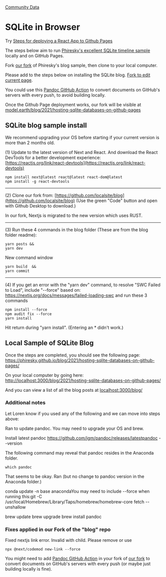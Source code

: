[Community Data](/community-data/) 

# SQLite in Browser

Try [Steps for deploying a React App to Github Pages](https://gist.github.com/vre2h/da9db3733c238c174d13670fb77c1f1a)

The steps below aim to run [Phiresky's excellent SQLite timeline sample](https://phiresky.github.io/blog/2021/hosting-sqlite-databases-on-github-pages/) locally and on GitHub Pages.

Fork [our fork](https://github.com/ModelEarth/blog) of Phiresky's blog sample, then clone to your local computer.

Please add to the steps below on installing the SQLite blog. [Fork to edit current page](https://github.com/ModelEarth/data-pipeline/tree/main/timelines/sqlite).

You could use this [Pandoc GitHub Action](https://github.com/pandoc/pandoc-action-example) to convert documents on GitHub's servers with every push, to avoid building locally.

Once the Github Page deployment works, our fork will be visible at [model.earth/blog/2021/hosting-sqlite-databases-on-github-pages](https://model.earth/blog/2021/hosting-sqlite-databases-on-github-pages/)

## SQLite blog sample install

We recommend upgrading your OS before starting if your current version is more than 2 months old.

(1) Update to the latest version of Next and React.
And download the React DevTools for a better development experience:
[https://reactjs.org/link/react-devtools](https://reactjs.org/link/react-devtools)

	npm install next@latest react@latest react-dom@latest
	npm install -g react-devtools

---

(2) Clone our fork from: [https://github.com/localsite/blog](https://github.com/localsite/blog)
(Use the green "Code" button and open with Github Desktop to download.)

In our fork, Nextjs is migrated to the new version which uses RUST.

---

(3) Run these 4 commands in the blog folder (These are from the blog folder readme):

	yarn posts &&
	yarn dev

New command window

	yarn build  &&
	yarn commit

---

(4) If you get an error with the "yarn dev" command, to resolve "SWC Failed to Load", include "--force" based on: https://nextjs.org/docs/messages/failed-loading-swc and run these 3 commands

	npm install --force
	npm audit fix --force
	yarn install

Hit return during "yarn install". (Entering an * didn't work.)

<!-- This is fixed now
5. Two errors  currently need to be resolved:

A. postprocess.sh Transformation error (Missing semicolon.
B. Transformation error (Topic reference is used, but the pipelineOperator plugin was not passed a "proposal": "hack" or "smart" option.
-->


## Local Sample of SQLite Blog

Once the steps are completed, you should see the following page:
https://phiresky.github.io/blog/2021/hosting-sqlite-databases-on-github-pages/


On your local computer by going here:
[http://localhost:3000/blog/2021/hosting-sqlite-databases-on-github-pages/](http://localhost:3000/blog/2021/hosting-sqlite-databases-on-github-pages/)

And you can view a list of all the blog posts at [localhost:3000/blog/](http://localhost:3000/blog/)


### Additional notes

Let Loren know if you used any of the following and we can move into steps above:

Ran to update pandoc. You may need to upgrade your OS and brew.

Install latest pandoc
https://github.com/jgm/pandoc/releases/latestpandoc --version

The following command may reveal that pandoc resides in the Anaconda folder.

	which pandoc

That seems to be okay. Ran (but no change to pandoc version in the Anaconda folder.)

conda update -n base anacondaYou may need to include --force when running this:git -C /usr/local/Homebrew/Library/Taps/homebrew/homebrew-core fetch --unshallow

brew update
brew upgrade
brew install pandoc


### Fixes applied in our Fork of the "blog" repo

Fixed nextjs link error.  Invalid <Link> with <a> child. Please remove <a> or use <Link legacyBehavior>

	npx @next/codemod new-link --force

You might need to add [Pandoc GitHub Action](https://github.com/pandoc/pandoc-action-example) in your fork of [our fork](https://github.com/ModelEarth/blog) to convert documents on GitHub's servers with every push (or maybe just building locally is fine).
